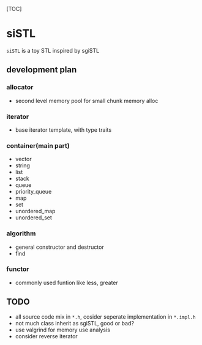 [TOC]
# siSTL
`siSTL` is a toy STL inspired by sgiSTL

## development plan
### allocator
- second level memory pool for small chunk memory alloc

### iterator
- base iterator template, with type traits

### container(main part)
- vector
- string
- list
- stack
- queue
- priority_queue
- map
- set
- unordered_map
- unordered_set

### algorithm
- general constructor and destructor
- find

### functor
- commonly used funtion like less<T>, greater<T> 

## TODO
- all source code mix in `*.h`, cosider seperate implementation in `*.impl.h`
- not much class inherit as sgiSTL, good or bad?
- use valgrind for memory use analysis
- consider reverse iterator
